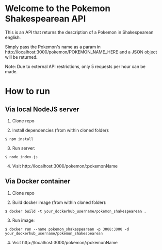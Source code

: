 # Welcome to the Pokemon Shakespearean API

This is an API that returns the description of a Pokemon in Shakespearean english. 

Simply pass the Pokemon's name as a param in http://localhost:3000/pokemon/POKEMON_NAME_HERE and a JSON object will be returned.

Note: Due to external API restrictions, only 5 requests per hour can be made.

# How to run 

## Via local NodeJS server

1. Clone repo

2. Install dependencies (from within cloned folder):

```console
$ npm install
```

3. Run server:

```console
$ node index.js
```

4. Visit http://localhost:3000/pokemon/:pokemonName

## Via Docker container

1. Clone repo

2. Build docker image (from within cloned folder):

```console
$ docker build -t your_dockerhub_username/pokemon_shakespearean .
```

3. Run image:

```console
$ docker run --name pokemon_shakespearean -p 3000:3000 -d your_dockerhub_username/pokemon_shakespearean
```

4. Visit http://localhost:3000/pokemon/:pokemonName
